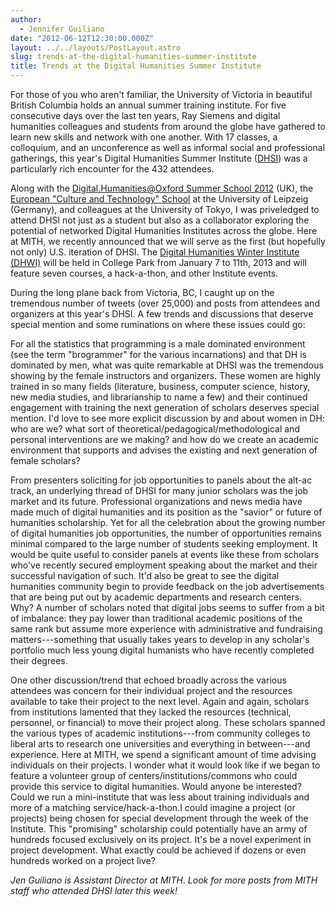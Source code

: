 ```yaml
---
author:
  - Jennifer Guiliano
date: "2012-06-12T12:30:00.000Z"
layout: ../../layouts/PostLayout.astro
slug: trends-at-the-digital-humanities-summer-institute
title: Trends at the Digital Humanities Summer Institute
---
```


For those of you who aren't familiar, the University of Victoria in beautiful British Columbia holds an annual summer training institute. For five consecutive days over the last ten years, Ray Siemens and digital humanities colleagues and students from around the globe have gathered to learn new skills and network with one another. With 17 classes, a colloquium, and an unconference as well as informal social and professional gatherings, this year's Digital Humanities Summer Institute ([DHSI](http://www.dhsi.org)) was a particularly rich encounter for the 432 attendees.

Along with the [Digital.Humanities@Oxford Summer School 2012](http://digital.humanities.ox.ac.uk/dhoxss/) (UK), the [European "Culture and Technology" School](http://www.culingtec.uni-leipzig.de/ESU_C_T/node/97) at the University of Leipzeig (Germany), and colleagues at the University of Tokyo, I was priveledged to attend DHSI not just as a student but also as a collaborator exploring the potential of networked Digital Humanities Institutes across the globe. Here at MITH, we recently announced that we will serve as the first (but hopefully not only) U.S. iteration of DHSI. The [Digital Humanities Winter Institute (DHWI)](http://www.mith.umd.edu/dhwi/) will be held in College Park from January 7 to 11th, 2013 and will feature seven courses, a hack-a-thon, and other Institute events.

During the long plane back from Victoria, BC, I caught up on the tremendous number of tweets (over 25,000) and posts from attendees and organizers at this year's DHSI. A few trends and discussions that deserve special mention and some ruminations on where these issues could go:

For all the statistics that programming is a male dominated environment (see the term "brogrammer" for the various incarnations) and that DH is dominated by men, what was quite remarkable at DHSI was the tremendous showing by the female instructors and organizers. These women are highly trained in so many fields (literature, business, computer science, history, new media studies, and librarianship to name a few) and their continued engagement with training the next generation of scholars deserves special mention. I'd love to see more explicit discussion by and about women in DH: who are we? what sort of theoretical/pedagogical/methodological and personal interventions are we making? and how do we create an academic environment that supports and advises the existing and next generation of female scholars?

From presenters soliciting for job opportunities to panels about the alt-ac track, an underlying thread of DHSI for many junior scholars was the job market and its future. Professional organizations and news media have made much of digital humanities and its position as the "savior" or future of humanities scholarship. Yet for all the celebration about the growing number of digital humanities job opportunities, the number of opportunities remains minimal compared to the large number of students seeking employment. It would be quite useful to consider panels at events like these from scholars who've recently secured employment speaking about the market and their successful navigation of such. It'd also be great to see the digital humanities community begin to provide feedback on the job advertisements that are being put out by academic departments and research centers. Why? A number of scholars noted that digital jobs seems to suffer from a bit of imbalance: they pay lower than traditional academic positions of the same rank but assume more experience with administrative and fundraising matters---something that usually takes years to develop in any scholar's portfolio much less young digital humanists who have recently completed their degrees.

One other discussion/trend that echoed broadly across the various attendees was concern for their individual project and the resources available to take their project to the next level. Again and again, scholars from institutions lamented that they lacked the resources (technical, personnel, or financial) to move their project along. These scholars spanned the various types of academic institutions---from community colleges to liberal arts to research one universities and everything in between---and experience. Here at MITH, we spend a significant amount of time advising individuals on their projects. I wonder what it would look like if we began to feature a volunteer group of centers/institutions/commons who could provide this service to digital humanities. Would anyone be interested? Could we run a mini-institute that was less about training individuals and more of a matching service/hack-a-thon.I could imagine a project (or projects) being chosen for special development through the week of the Institute. This "promising" scholarship could potentially have an army of hundreds focused exclusively on its project. It's be a novel experiment in project development. What exactly could be achieved if dozens or even hundreds worked on a project live?

_Jen Guiliano is Assistant Director at MITH_. _Look for more posts from MITH staff who attended DHSI later this week!_
